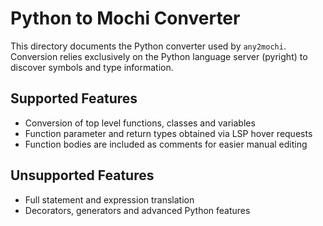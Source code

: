 # Python to Mochi Converter

This directory documents the Python converter used by `any2mochi`.
Conversion relies exclusively on the Python language server (pyright) to
discover symbols and type information.

## Supported Features

- Conversion of top level functions, classes and variables
- Function parameter and return types obtained via LSP hover requests
- Function bodies are included as comments for easier manual editing

## Unsupported Features

- Full statement and expression translation
- Decorators, generators and advanced Python features
